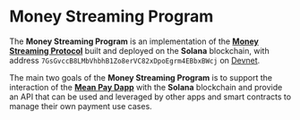 # Money Streaming Program

The **Money Streaming Program** is an implementation of the **[Money Streaming Protocol](https://docs.google.com/document/d/19W5V2B8eyFIocccgSP4orn6Wi1El07LQSyaT7yw6hMQ)** built and deployed on the **Solana** blockchain, with address `7GsGvccB8LMbVhbhB1Zo8erVC82xDpoEgrm4EBbxBWcj` on [Devnet](https://explorer.solana.com/address/7GsGvccB8LMbVhbhB1Zo8erVC82xDpoEgrm4EBbxBWcj?cluster=devnet).

The main two goals of the **Money Streaming Program** is to support the interaction of the **[Mean Pay Dapp](https://github.com/mean-code/mean-pay-webapp)** with the **Solana** blockchain and provide an API that can be used and leveraged by other apps and smart contracts to manage their own payment use cases.
